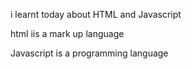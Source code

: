i learnt today about HTML and Javascript

html iis a mark up language 

Javascript is a programming language